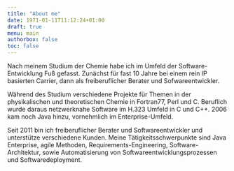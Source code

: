 ```yaml
---
title: "About me"
date: 1971-01-11T11:12:24+01:00
draft: true
menu: main
authorbox: false
toc: false
---
```

Nach meinem Studium der Chemie habe ich im Umfeld der Software-Entwicklung Fuß gefasst.
Zunächst für fast 10 Jahre bei einem rein IP basierten Carrier, dann als freiberuflicher Berater und Sofwareentwickler.

Während des Studium verschiedene Projekte für Themen in der physikalischen und theoretischen Chemie in Fortran77, Perl und C.
Beruflich wurde daraus netzwerknahe Software im H.323 Umfeld in C und C++. 
2006 kam noch Java hinzu, vornehmlich im Enterprise-Umfeld.

Seit 2011 bin ich freiberuflicher Berater und Softwareentwickler und unterstütze verschiedene Kunden.
Meine Tätigkeitsschwerpunkte sind Java Enterprise, agile Methoden, Requirements-Engineering, Software-Architektur, sowie Automatisierung von Softwareentwicklungsprozessen und Softwaredeployment.

